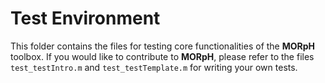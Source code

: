 # Test Environment

This folder contains the files for testing core functionalities of the **MORpH** toolbox. 
If you would like to contribute to **MORpH**, please refer to the files ```test_testIntro.m``` and ```test_testTemplate.m``` for writing your own tests.
